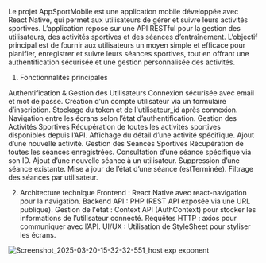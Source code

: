 Le projet AppSportMobile est une application mobile développée avec React Native, qui permet aux utilisateurs de gérer et suivre leurs activités sportives. 
L’application repose sur une API RESTful pour la gestion des utilisateurs, des activités sportives et des séances d’entraînement.
L’objectif principal est de fournir aux utilisateurs un moyen simple et efficace pour planifier, enregistrer et suivre leurs séances sportives, tout en offrant une authentification sécurisée et une gestion personnalisée des activités.

1. Fonctionnalités principales

Authentification & Gestion des Utilisateurs
Connexion sécurisée avec email et mot de passe. 
Création d’un compte utilisateur via un formulaire d’inscription. 
Stockage du token et de l'utilisateur_id après connexion. 
Navigation entre les écrans selon l’état d’authentification. 
Gestion des Activités Sportives
Récupération de toutes les activités sportives disponibles depuis l’API. 
Affichage du détail d’une activité spécifique. 
Ajout d’une nouvelle activité. 
Gestion des Séances Sportives
Récupération de toutes les séances enregistrées. 
Consultation d’une séance spécifique via son ID. 
Ajout d’une nouvelle séance à un utilisateur. 
Suppression d’une séance existante. 
Mise à jour de l’état d’une séance (estTerminée). 
Filtrage des séances par utilisateur. 

2. Architecture technique
Frontend : React Native avec react-navigation pour la navigation. 
Backend API : PHP (REST API exposée via une URL publique). 
Gestion de l'état : Context API (AuthContext) pour stocker les informations de l’utilisateur connecté. 
Requêtes HTTP : axios pour communiquer avec l’API. 
UI/UX : Utilisation de StyleSheet pour styliser les écrans.

![Screenshot_2025-03-20-15-32-32-551_host exp exponent](https://github.com/user-attachments/assets/54d22d03-38f4-4130-bc7f-f444f563f49a)
